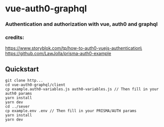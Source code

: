 # vue-auth0-graphql

### Authentication and authorization with vue, auth0 and graphql

### credits:
https://www.storyblok.com/tp/how-to-auth0-vuejs-authentication\
https://github.com/LawJolla/prisma-auth0-example


## Quickstart
```
git clone http...
cd vue-auth0-graphql/client
cp example.auth0-variables.js auth0-variables.js // Then fill in your auth0 params
yarn install
yarn dev
cd ../sever
cp example.env .env // Then fill in your PRISMA/AUTH params
yarn install
yarn dev
```
